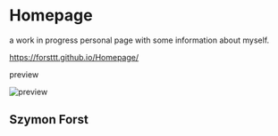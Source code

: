 # Homepage

a work in progress personal page with some information about myself.

https://forsttt.github.io/Homepage/

preview


![preview](https://user-images.githubusercontent.com/98844626/153913619-c296d735-3f83-4543-8708-9b18d42a0e73.png)


## Szymon Forst
